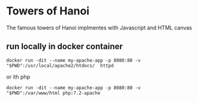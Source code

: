 # Towers of Hanoi

The famous towers of Hanoi implmentes with Javascript and HTML canvas


## run locally in docker container

```
docker run -dit --name my-apache-app -p 8080:80 -v "$PWD":/usr/local/apache2/htdocs/  httpd
```

or ith php

```
docker run -dit --name my-apache-app -p 8080:80 -v "$PWD":/var/www/html php:7.2-apache
```
